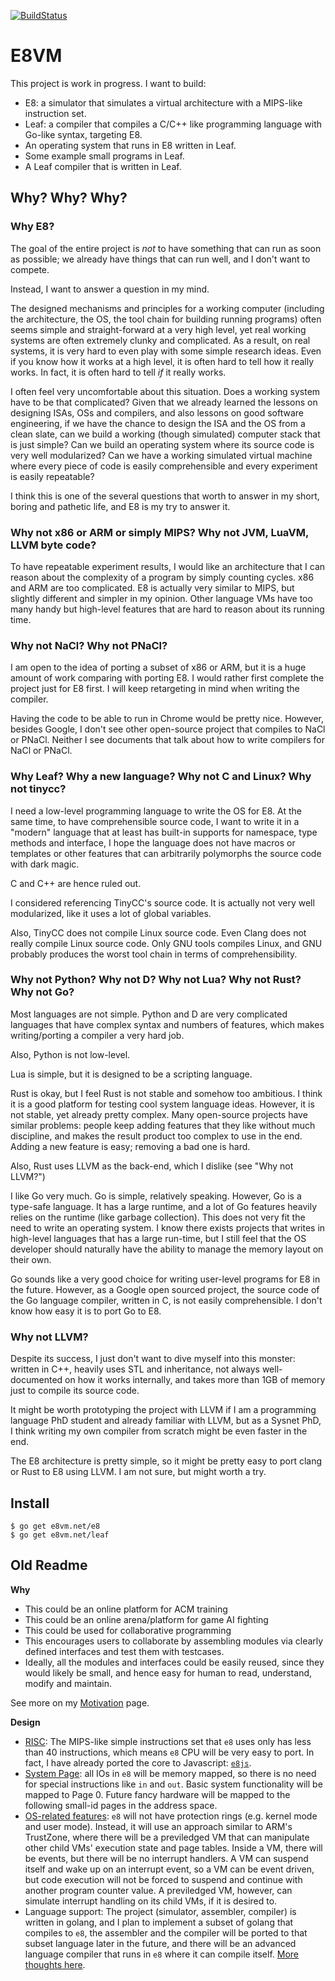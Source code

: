 [![BuildStatus](https://travis-ci.org/e8vm/e8.png?branch=master)](https://travis-ci.org/e8vm/e8)

# E8VM

This project is work in progress. I want to build:

- E8: a simulator that simulates a virtual architecture with a MIPS-like
instruction set.
- Leaf: a compiler that compiles a C/C++ like programming language with
Go-like syntax, targeting E8.
- An operating system that runs in E8 written in Leaf.
- Some example small programs in Leaf.
- A Leaf compiler that is written in Leaf.

## Why? Why? Why?

### Why E8?

The goal of the entire project is *not* to have something that can run as soon
as possible; we already have things that can run well, and I don't want to compete.

Instead, I want to answer a question in my mind.

The designed mechanisms and principles for a working computer (including the
architecture, the OS, the tool chain for building running programs) often seems simple
and straight-forward at a very high level, yet real working
systems are often extremely clunky and complicated. As a result,
on real systems, it is very
hard to even play with some simple research ideas. Even if you know how it
works at a high level, it is often hard to tell how it really works.
In fact, it is often hard to tell *if* it really works.

I often feel very uncomfortable about this situation. Does a working system
have to be that complicated? Given that we already
learned the lessons on designing ISAs, OSs and compilers, and also
lessons on good
software engineering, if we have the chance to design the ISA and the OS
from a clean slate, can we build a working (though simulated) computer stack that
is just simple? Can we build an operating system where its source code is
very well modularized? Can we have
a working simulated virtual machine where every piece of code is
easily comprehensible and every experiment is easily repeatable?

I think this is one of the several questions that worth to answer in my short, boring
and pathetic life, and E8 is my try to answer it.

### Why not x86 or ARM or simply MIPS? Why not JVM, LuaVM, LLVM byte code?

To have repeatable experiment results, I would like an architecture that I can reason about the complexity of a
program by simply counting cycles. x86 and ARM are too complicated. E8 is
actually very similar to MIPS, but slightly different and simpler in my
opinion. Other language VMs have too many handy but high-level features
that are hard to reason about its running time.

### Why not NaCl? Why not PNaCl?

I am open to the idea of porting a subset of x86 or ARM, but it is
a huge amount of work comparing with porting E8. I would rather first
complete the project just for E8 first. I will keep retargeting in mind
when writing the compiler.

Having the code to be able to run in Chrome would be pretty nice.
However, besides Google, I don't see other open-source project that compiles to
NaCl or PNaCl. Neither I see documents that talk about how to write
compilers for NaCl or PNaCl.

### Why Leaf? Why a new language? Why not C and Linux? Why not tinycc?

I need a low-level programming language to write the OS for E8.
At the same time, to have comprehensible source code,
I want to write it in a "modern" language that at least has built-in
supports for namespace, type methods and interface, I hope the language
does not have macros or templates or other features that
can arbitrarily polymorphs the source code with dark magic.

C and C++ are hence ruled out.

I considered referencing TinyCC's source code.
It is actually not very well modularized, like it uses a lot of global
variables.

Also, TinyCC does not compile Linux source code. Even Clang
does not really compile Linux source code. Only GNU tools compiles
Linux, and GNU probably produces the worst tool chain in terms of
comprehensibility.

### Why not Python? Why not D? Why not Lua? Why not Rust? Why not Go?

Most languages are not simple. Python and D are very complicated languages
that have complex syntax and numbers of features, which makes writing/porting
a compiler a very hard job.

Also, Python is not low-level.

Lua is simple, but it is designed to be a scripting language.

Rust is okay, but I feel Rust is not stable and somehow too ambitious. I think it is a
good platform for testing cool system language ideas. However, it is not
stable, yet already pretty complex. Many open-source projects have
similar problems: people keep adding features that they like without much
discipline, and makes the result product too complex to use in the end.
Adding a new feature is easy; removing a bad one is hard.

Also, Rust uses LLVM as the back-end, which I dislike (see "Why not LLVM?")

I like Go very much. Go is simple, relatively speaking. However, Go is a
type-safe language. It has a large runtime, and a lot of Go features
heavily relies on the runtime (like garbage collection). This does not very
fit the need to write an operating system. I know there exists projects
that writes in high-level languages that has a large run-time, but I still
feel that the OS developer should naturally have the ability to manage
the memory layout on their own.

Go sounds like a very good choice for writing user-level programs for E8 in
the future. However, as a Google open sourced project, the source code of the
Go language compiler, written in C, is not easily comprehensible. I don't know
how easy it is to port Go to E8.

### Why not LLVM?

Despite its success, I just don't want to dive myself into this monster:
written in C++, heavily uses STL and inheritance, not always well-documented
on how it works internally, and takes more than 1GB of memory just to compile
its source code.

It might be worth prototyping the project with LLVM if I am a programming
language PhD student and already familiar with LLVM, but as a Sysnet PhD,
I think writing my own compiler from scratch might be even faster in the end.

The E8 architecture is pretty simple, so it might be pretty easy to port
clang or Rust to E8 using LLVM. I am not sure, but might worth a try.

## Install

```
$ go get e8vm.net/e8
$ go get e8vm.net/leaf
```

## Old Readme

**Why**

- This could be an online platform for ACM training
- This could be an online arena/platform for game AI fighting
- This could be used for collaborative programming
- This encourages users to collaborate by assembling modules via clearly
  defined interfaces and test them with testcases.
- Ideally, all the modules and interfaces could be easily reused, since they
  would likely be small, and hence easy for human to read, understand, modify
  and maintain.

See more on my [Motivation](https://e8vm.net/e8/wiki/Motivation) page.

**Design**

- [RISC](https://e8vm.net/e8/wiki/RISC-Specification): The MIPS-like
  simple instructions set that `e8` uses only has less than 40 instructions,
  which means `e8` CPU will be very easy to port. In fact, I have already
  ported the core to Javascript: [`e8js`](https://e8vm.net/e8js).
- [System Page](https://e8vm.net/e8/wiki/Page-0:-System-page): all IOs
  in `e8` will be memory mapped, so there is no need for special instructions
  like `in` and `out`. Basic system functionality will be mapped to Page 0.
  Future fancy hardware will be mapped to the following small-id pages in the
  address space.
- [OS-related features](https://e8vm.net/e8/wiki/Interrupts-and-Operating-System):
  `e8` will not have protection rings (e.g. kernel mode and user mode).
  Instead, it will use an approach similar to ARM's TrustZone, where there will
  be a previledged VM that can manipulate other child VMs' execution state and
  page tables. Inside a VM, there will be events, but there will be no
  interrupt handlers. A VM can suspend itself and wake up on an interrupt
  event, so a VM can be event driven, but code execution will not be forced to
  suspend and continue with another program counter value. A previledged VM,
  however, can simulate interrupt handling on its child VMs, if it is desired
  to.
- Language support: The project (simulator, assembler, compiler) is written in
  golang, and I plan to implement a subset of golang that compiles to `e8`, the
  assembler and the compiler will be ported to that subset language later in
  the future, and there will be an advanced language compiler that runs in `e8`
  where it can compile itself.
  [More thoughts here](https://e8vm.net/e8/wiki/Thoughts-on-Language).
